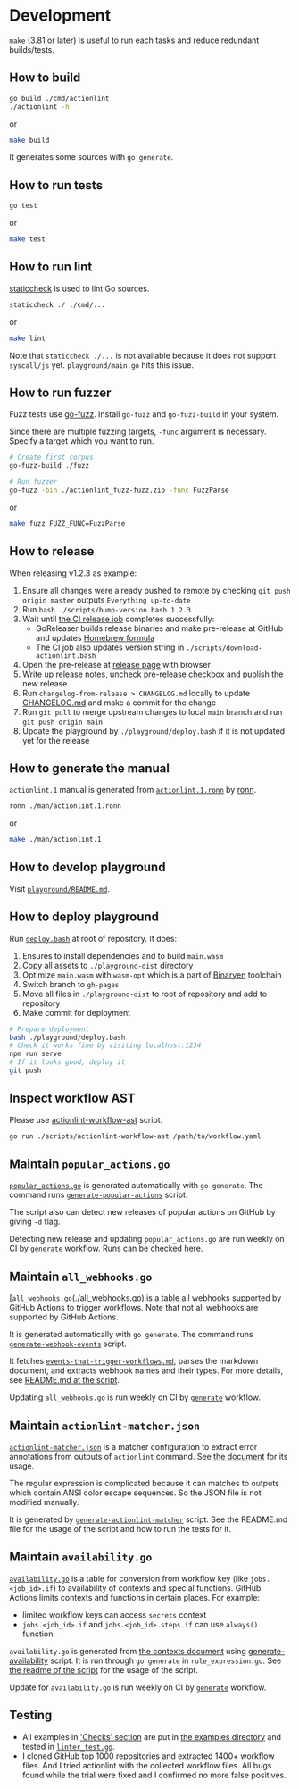 # Development

`make` (3.81 or later) is useful to run each tasks and reduce redundant builds/tests.

## How to build

```sh
go build ./cmd/actionlint
./actionlint -h
```

or

```sh
make build
```

It generates some sources with `go generate`.

## How to run tests

```sh
go test
```

or

```sh
make test
```

## How to run lint

[staticcheck](https://staticcheck.io/) is used to lint Go sources.

```sh
staticcheck ./ ./cmd/...
```

or

```sh
make lint
```

Note that `staticcheck ./...` is not available because it does not support `syscall/js` yet. `playground/main.go` hits
this issue.

## How to run fuzzer

Fuzz tests use [go-fuzz](https://github.com/dvyukov/go-fuzz). Install `go-fuzz` and `go-fuzz-build` in your system.

Since there are multiple fuzzing targets, `-func` argument is necessary. Specify a target which you want to run.

```sh
# Create first corpus
go-fuzz-build ./fuzz

# Run fuzzer
go-fuzz -bin ./actionlint_fuzz-fuzz.zip -func FuzzParse
```

or

```sh
make fuzz FUZZ_FUNC=FuzzParse
```

## How to release

When releasing v1.2.3 as example:

1. Ensure all changes were already pushed to remote by checking `git push origin master` outputs `Everything up-to-date`
2. Run `bash ./scripts/bump-version.bash 1.2.3`
3. Wait until [the CI release job](.github/workflows/release.yaml) completes successfully:
   - GoReleaser builds release binaries and make pre-release at GitHub and updates [Homebrew formula](./HomebrewFormula/actionlint.rb)
   - The CI job also updates version string in `./scripts/download-actionlint.bash`
4. Open the pre-release at [release page](https://github.com/rhysd/actionlint/releases) with browser
5. Write up release notes, uncheck pre-release checkbox and publish the new release
6. Run `changelog-from-release > CHANGELOG.md` locally to update [CHANGELOG.md](./CHANGELOG.md) and make a commit for the change
7. Run `git pull` to merge upstream changes to local `main` branch and run `git push origin main`
8. Update the playground by `./playground/deploy.bash` if it is not updated yet for the release

## How to generate the manual

`actionlint.1` manual is generated from [`actionlint.1.ronn`](./man/actionlint.1.ronn) by [ronn](https://github.com/rtomayko/ronn).

```sh
ronn ./man/actionlint.1.ronn
```

or

```sh
make ./man/actionlint.1
```

## How to develop playground

Visit [`playground/README.md`](./playground/README.md).

## How to deploy playground

Run [`deploy.bash`](./playground/deploy.bash) at root of repository. It does:

1. Ensures to install dependencies and to build `main.wasm`
2. Copy all assets to `./playground-dist` directory
3. Optimize `main.wasm` with `wasm-opt` which is a part of [Binaryen](https://github.com/WebAssembly/binaryen) toolchain
3. Switch branch to `gh-pages`
4. Move all files in `./playground-dist` to root of repository and add to repository
5. Make commit for deployment

```sh
# Prepare deployment
bash ./playground/deploy.bash
# Check it works fine by visiting localhost:1234
npm run serve
# If it looks good, deploy it
git push
```

## Inspect workflow AST

Please use [actionlint-workflow-ast](./scripts/actionlint-workflow-ast) script.

```sh
go run ./scripts/actionlint-workflow-ast /path/to/workflow.yaml
```

## Maintain `popular_actions.go`

[`popular_actions.go`](./popular_actions.go) is generated automatically with `go generate`. The command runs
[`generate-popular-actions`](./scripts/generate-popular-actions) script.

The script also can detect new releases of popular actions on GitHub by giving `-d` flag.

Detecting new release and updating `popular_actions.go` are run weekly on CI by [`generate`](.github/workflows/generate.yaml)
workflow. Runs can be checked [here](https://github.com/rhysd/actionlint/actions/workflows/generate.yaml).

## Maintain `all_webhooks.go`

[`all_webhooks.go`(./all_webhooks.go) is a table all webhooks supported by GitHub Actions to trigger workflows. Note that
not all webhooks are supported by GitHub Actions.

It is generated automatically with `go generate`. The command runs [`generate-webhook-events`](./scripts/generate-webhook-events)
script.

It fetches [`events-that-trigger-workflows.md`](https://github.com/github/docs/blob/main/content/actions/learn-github-actions/events-that-trigger-workflows.md),
parses the markdown document, and extracts webhook names and their types. For more details, see
[README.md at the script](./scripts/generate-webhook-events/README.md).

Updating `all_webhooks.go` is run weekly on CI by [`generate`](.github/workflows/generate.yaml) workflow.

## Maintain `actionlint-matcher.json`

[`actionlint-matcher.json`](.github/actionlint-matcher.json) is a matcher configuration to extract error annotations from outputs
of `actionlint` command. See [the document](docs/usage.md#problem-matchers) for its usage.

The regular expression is complicated because it can matches to outputs which contain ANSI color escape sequences. So the JSON
file is not modified manually.

It is generated by [`generate-actionlint-matcher`](./scripts/generate-actionlint-matcher) script. See the README.md file for the
usage of the script and how to run the tests for it.

## Maintain `availability.go`

[`availability.go`](./availability.go) is a table for conversion from workflow key (like `jobs.<job_id>.if`) to availability of
contexts and special functions. GitHub Actions limits contexts and functions in certain places. For example:

- limited workflow keys can access `secrets` context
- `jobs.<job_id>.if` and `jobs.<job_id>.steps.if` can use `always()` function.

`availability.go` is generated from [the contexts document](https://github.com/github/docs/blob/main/content/actions/learn-github-actions/contexts.md#context-availability)
using [generate-availability](./scripts/generate-availability) script. It is run through `go generate` in `rule_expression.go`.
See [the readme of the script](./scripts/generate-availability/README.md) for the usage of the script.

Update for `availability.go` is run weekly on CI by [`generate`](.github/workflows/generate.yaml) workflow.

## Testing

- All examples in ['Checks' section](docs/checks.md) are put in [the examples directory](testdata/examples) and tested in
  [`linter_test.go`](linter_test.go).
- I cloned GitHub top 1000 repositories and extracted 1400+ workflow files. And I tried actionlint with the collected workflow
  files. All bugs found while the trial were fixed and I confirmed no more false positives.

